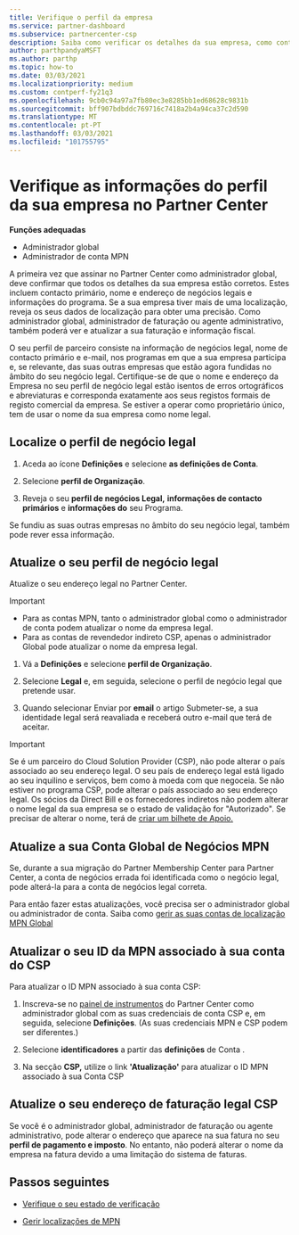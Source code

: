 ```yaml
---
title: Verifique o perfil da empresa
ms.service: partner-dashboard
ms.subservice: partnercenter-csp
description: Saiba como verificar os detalhes da sua empresa, como contacto primário, endereço e informações do programa. Também pode atualizar os seus endereços legais e de faturação.
author: parthpandyaMSFT
ms.author: parthp
ms.topic: how-to
ms.date: 03/03/2021
ms.localizationpriority: medium
ms.custom: contperf-fy21q3
ms.openlocfilehash: 9cb0c94a97a7fb80ec3e8285bb1ed68628c9831b
ms.sourcegitcommit: bff907bdbddc769716c7418a2b4a94ca37c2d590
ms.translationtype: MT
ms.contentlocale: pt-PT
ms.lasthandoff: 03/03/2021
ms.locfileid: "101755795"
---
```

# <a name="verify-your-company-profile-information-in-partner-center"></a>Verifique as informações do perfil da sua empresa no Partner Center

**Funções adequadas**

- Administrador global
- Administrador de conta MPN

A primeira vez que assinar no Partner Center como administrador global, deve confirmar que todos os detalhes da sua empresa estão corretos. Estes incluem contacto primário, nome e endereço de negócios legais e informações do programa. Se a sua empresa tiver mais de uma localização, reveja os seus dados de localização para obter uma precisão. Como administrador global, administrador de faturação ou agente administrativo, também poderá ver e atualizar a sua faturação e informação fiscal.

O seu perfil de parceiro consiste na informação de negócios legal, nome de contacto primário e e-mail, nos programas em que a sua empresa participa e, se relevante, das suas outras empresas que estão agora fundidas no âmbito do seu negócio legal. Certifique-se de que o nome e endereço da Empresa no seu perfil de negócio legal estão isentos de erros ortográficos e abreviaturas e corresponda exatamente aos seus registos formais de registo comercial da empresa. Se estiver a operar como proprietário único, tem de usar o nome da sua empresa como nome legal.



## <a name="locate-the-legal-business-profile"></a>Localize o perfil de negócio legal

1. Aceda ao ícone **Definições** e selecione **as definições de Conta**.
 
1. Selecione **perfil de Organização**. 

2. Reveja o seu **perfil de negócios Legal,** **informações de contacto primários** e **informações do** seu Programa.

Se fundiu as suas outras empresas no âmbito do seu negócio legal, também pode rever essa informação. 

## <a name="update-your-legal-business-profile"></a>Atualize o seu perfil de negócio legal

Atualize o seu endereço legal no Partner Center.

>[!Important]
>- Para as contas MPN, tanto o administrador global como o administrador de conta podem atualizar o nome da empresa legal.
>- Para as contas de revendedor indireto CSP, apenas o administrador Global pode atualizar o nome da empresa legal. 

1. Vá a **Definições** e selecione **perfil de Organização**.

2. Selecione **Legal**  e, em seguida, selecione o perfil de negócio legal que pretende usar.
 
1. Quando selecionar Enviar por **email** o artigo Submeter-se, a sua identidade legal será reavaliada e receberá outro e-mail que terá de aceitar.

>[!Important]
>Se é um parceiro do Cloud Solution Provider (CSP), não pode alterar o país associado ao seu endereço legal. O seu país de endereço legal está ligado ao seu inquilino e serviços, bem como à moeda com que negoceia. Se não estiver no programa CSP, pode alterar o país associado ao seu endereço legal. Os sócios da Direct Bill e os fornecedores indiretos não podem alterar o nome legal da sua empresa se o estado de validação for "Autorizado". Se precisar de alterar o nome, terá de [criar um bilhete de Apoio.](https://partner.microsoft.com/dashboard/support/servicerequests/create?stage=2&topicid=eb74583c-61b3-2124-bffc-00920e0ae772)



## <a name="update-your-mpn-global-business-account"></a>Atualize a sua Conta Global de Negócios MPN

Se, durante a sua migração do Partner Membership Center para Partner Center, a conta de negócios errada foi identificada como o negócio legal, pode alterá-la para a conta de negócios legal correta.

Para então fazer estas atualizações, você precisa ser o administrador global ou administrador de conta. Saiba como [gerir as suas contas de localização MPN Global](manage-locations.md)


## <a name="update-your-mpn-id-associated-with-your-csp-account"></a>Atualizar o seu ID da MPN associado à sua conta do CSP

Para atualizar o ID MPN associado à sua conta CSP:

1. Inscreva-se no [painel de instrumentos](https://partner.microsoft.com/en-us/dashboard/home) do Partner Center como administrador global com as suas credenciais de conta CSP e, em seguida, selecione **Definições**. (As suas credenciais MPN e CSP podem ser diferentes.)
 
1. Selecione **identificadores** a partir das **definições** de Conta .

1. Na secção **CSP,** utilize o link **'Atualização'** para atualizar o ID MPN associado à sua Conta CSP 


## <a name="update-your-csp-legal-billing-address"></a>Atualize o seu endereço de faturação legal CSP

Se você é o administrador global, administrador de faturação ou agente administrativo, pode alterar o endereço que aparece na sua fatura no seu **perfil de pagamento e imposto**. No entanto, não poderá alterar o nome da empresa na fatura devido a uma limitação do sistema de faturas.



## <a name="next-steps"></a>Passos seguintes

- [Verifique o seu estado de verificação](verification-responses.md)

- [Gerir localizações de MPN](manage-locations.md)

